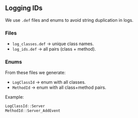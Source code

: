 ## Logging IDs

We use `.def` files and enums to avoid string duplication in logs.

### Files
- `log_classes.def` → unique class names.  
- `log_ids.def` → all pairs (class + method).  

### Enums
From these files we generate:
- `LogClassId` → enum with all classes.  
- `MethodId` → enum with all class+method pairs.  

Example:
```cpp
LogClassId::Server
MethodId::Server_AddEvent
